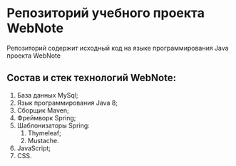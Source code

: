 # Репозиторий учебного проекта WebNote
Репозиторий содержит исходный код на языке программирования Java проекта WebNote

## Состав и стек технологий WebNote:
1. База данных MySql;
1. Язык программирования Java 8;
1. Сборщик Maven;
1. Фреймворк Spring;
1. Шаблонизаторы Spring:
   1. Thymeleaf;
   1. Mustache.
1. JavaScript;
1. CSS.